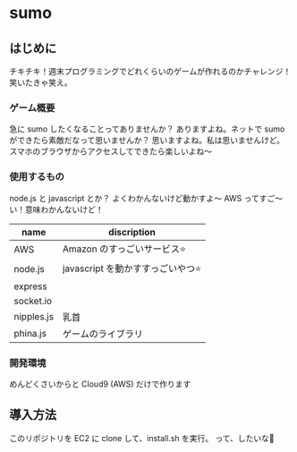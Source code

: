 # sumo
## はじめに
チキチキ！週末プログラミングでどれくらいのゲームが作れるのかチャレンジ！
笑いたきゃ笑え。

### ゲーム概要
急に sumo したくなることってありませんか？
ありますよね。ネットで sumo ができたら素敵だなって思いませんか？
思いますよね。私は思いませんけど。
スマホのブラウザからアクセスしてできたら楽しいよね〜

### 使用するもの
node.js と javascript とか？
よくわかんないけど動かすよ〜
AWS ってすご〜い！意味わかんないけど！

|name|discription|
|-|-|
|AWS|Amazon のすっごいサービス⭐️|
|node.js|javascript を動かすすっごいやつ⭐️|
|express||
|socket.io||
|nipples.js|乳首|
|phina.js|ゲームのライブラリ|

### 開発環境
めんどくさいからと Cloud9 (AWS) だけで作ります

## 導入方法
このリポジトリを EC2 に clone して、install.sh を実行。
って、したいな💓
